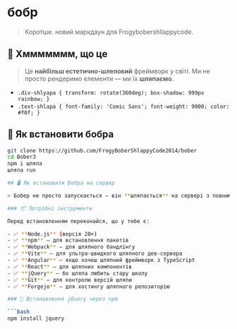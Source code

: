 # бобр

> Коротше. новий маркдаун для Frogybobershllappycode.
## 🐸 Хммммммм, що це

> Це **найбільш естетично-шлеповий** фреймворк у світі. Ми не просто рендеримо елементи — ми їх **шляпаємо**.

- `.div-shlyapa { transform: rotate(360deg); box-shadow: 999px rainbow; }`
- `.text-shlapa { font-family: 'Comic Sans'; font-weight: 9000; color: #f0f; }`

## 🚀 Як встановити бобра

```bash
git clone https://github.com/FrogyBoberShlappyCode2014/bober
cd Bober3
npm i шляпа
шляпа run

## 🖥️ Як встановити Бобра на сервер

> Бобер не просто запускається — він **шляпається** на сервері з повним стеком абсурдної потужності.

### 📦 Потрібні інструменти

Перед встановленням переконайся, що у тебе є:

- ✅ **Node.js** (версія 20+)
- ✅ **npm** — для встановлення пакетів
- ✅ **Webpack** — для шляпного бандлінгу
- ✅ **Vite** — для ультра-швидкого шляпного дев-сервера
- ✅ **Angular** — якщо хочеш шляпний фреймворк з TypeScript
- ✅ **React** — для шляпних компонентів
- ✅ **jQuery** — бо шляпа любить стару школу
- ✅ **Git** — для контролю версій шляпи
- ✅ **Forgejo** — для хостингу шляпного репозиторію

### 🔧 Встановлення jQuery через npm

```bash
npm install jquery
